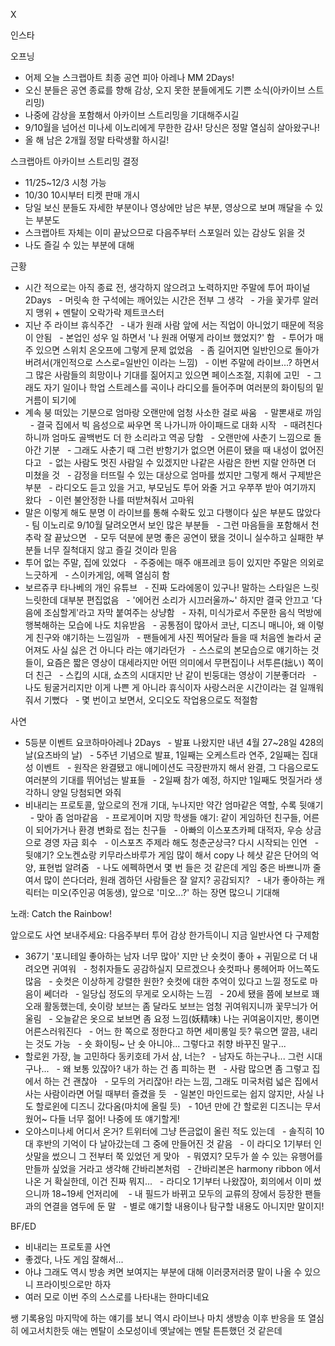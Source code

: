 


X



인스타

오프닝
- 어제 오늘 스크랩아트 최종 공연 피아 아레나 MM 2Days!
- 오신 분들은 공연 종료를 향해 감상, 오지 못한 분들에게도 기쁜 소식(아카이브 스트리밍)
- 나중에 감상을 포함해서 아카이브 스트리밍을 기대해주시길
- 9/10월을 넘어선 미나세 이노리에게 무한한 감사! 당신은 정말 열심히 살아왔구나!
- 올 해 남은 2개월 정말 타락생활 하시길!

스크랩아트 아카이브 스트리밍 결정
- 11/25~12/3 시청 가능
- 10/30 10시부터 티켓 판매 개시
- 당일 보신 분들도 자세한 부분이나 영상에만 남은 부분, 영상으로 보며 깨달을 수 있는 부분도
- 스크랩아트 자체는 이미 끝났으므로 다음주부터 스포일러 있는 감상도 읽을 것
- 나도 즐길 수 있는 부분에 대해 

근황
- 시간 적으로는 아직 종료 전, 생각하지 않으려고 노력하지만 주말에 투어 파이널 2Days
  - 머릿속 한 구석에는 깨어있는 시간은 전부 그 생각
  - 가을 꽃가루 알러지 맹위 + 멘탈이 오락가락 제트코스터
- 지난 주 라이브 휴식주간
  - 내가 원래 사람 앞에 서는 직업이 아니었기 때문에 적응이 안됨
  - 본업인 성우 일 하면서 '나 원래 어떻게 라이브 했었지?' 함
  - 투어가 매주 있으면 스위치 온오프에 그렇게 문제 없었음
  - 좀 길어지면 일반인으로 돌아가버려서(개인적으로 스스로=일반인 이라는 느낌)
  - 이번 주말에 라이브...? 하면서 그 많은 사람들의 희망이나 기대를 짊어지고 있으면 페이스조절, 지휘에 고민
  - 그래도 자기 일이나 학업 스트레스를 곡이나 라디오를 들어주며 여러분의 화이팅의 밑거름이 되기에
- 계속 붕 떠있는 기분으로 엄마랑 오랜만에 엄청 사소한 걸로 싸움
  - 말뽄새로 까임
  - 결국 집에서 빅 음성으로 싸우면 목 나가니까 아이패드로 대화 시작
  - 때려친다 하니까 엄마도 골백번도 더 한 소리라고 역공 당함
  - 오랜만에 사춘기 느낌으로 돌아간 기분
  - 그래도 사춘기 때 그런 반항기가 없으면 어른이 됐을 때 내성이 없어진다고
  - 없는 사람도 멋진 사람일 수 있겠지만 나같은 사람은 한번 지랄 안하면 더 미쳤을 것
  - 감정을 터뜨릴 수 있는 대상으로 엄마를 썼지만 그렇게 해서 구제받은 부분
  - 라디오도 듣고 있을 거고, 부모님도 투어 와줄 거고 우쭈쭈 받아 여기까지 왔다
  - 이런 불안정한 나를 떠받쳐줘서 고마워
- 말은 이렇게 해도 분명 이 라이브를 통해 수확도 있고 다행이다 싶은 부분도 많았다
  - 팀 이노리로 9/10월 달려오면서 보인 많은 부분들
  - 그런 마음들을 포함해서 천추락 잘 끝났으면
  - 모두 덕분에 분명 좋은 공연이 됐을 것이니 실수하고 실패한 부분들 너무 질척대지 않고 즐길 것이라 믿음
- 투어 없는 주말, 집에 있었다
  - 주중에는 매주 애프레코 등이 있지만 주말은 의외로 느긋하게
  - 스이카게임, 에펙 열심히 함
- 보르쥬쿠 타나베의 개인 유튜브
  - 진짜 도라에몽이 있구나! 말하는 스타일은 느릿느릿한데 대부분 편집없음
  - '에어컨 소리가 시끄러울까~' 하지만 결국 안끄고 '다음에 조심할게'라고 자막 붙여주는 상냥함
  - 자취, 미식가로서 주문한 음식 먹방에 행복해하는 모습에 나도 치유받음
  - 공통점이 많아서 코난, 디즈니 매니아, 왜 이렇게 친구와 얘기하는 느낌일까
  - 팬들에게 사진 찍어달라 들을 때 처음엔 놀라서 굳어져도 사실 싫은 건 아니다 라는 얘기라던가
  - 스스로의 본모습으로 얘기하는 것들이, 요즘은 짧은 영상이 대세라지만 어떤 의미에서 무편집이나 서투른(拙い) 쪽이 더 친근
  - 스킵의 시대, 쇼츠의 시대지만 난 같이 빈둥대는 영상이 기분좋더라
  - 나도 뒹굴거리지만 이게 나쁜 게 아니라 휴식이자 사랑스러운 시간이라는 걸 일깨워줘서 기뻤다
  - 몇 번이고 보면서, 오디오도 작업용으로도 적절함

사연
- 5등분 이벤트 요코하마아레나 2Days
  - 발표 나왔지만 내년 4월 27~28일 428의 날(요츠바의 날)
  - 5주년 기념으로 발표, 1일째는 오케스트라 연주, 2일째는 집대성 이벤트
  - 원작은 완결됐고 애니메이션도 극장판까지 해서 완결, 그 다음으로도 여러분의 기대를 뛰어넘는 발표들
  - 2일째 참가 예정, 하지만 1일째도 멋질거라 생각하니 양일 당첨되면 와줘
- 비내리는 프로토콜, 앞으로의 전개 기대, 누나지만 약간 엄마같은 역할, 수록 뒷얘기
  - 맞아 좀 엄마같음
  - 프로게이머 지망 학생들 얘기: 같이 게임하던 친구들, 어른이 되어가거나 환경 변화로 접는 친구들
  - 아빠의 이스포츠카페 대적자, 우승 상금으로 경영 자금 회수
  - 이스포츠 주제라 해도 청춘군상극? 다시 시작되는 인연
  - 뒷얘기? 오노켄쇼랑 키무라스바루가 게임 많이 해서 copy 나 헤샷 같은 단어의 억양, 표현법 알려줌
  - 나도 에펙하면서 몇 번 들은 것 같은데 게임 중은 바쁘니까 줄여서 많이 쓴다더라, 원래 겜하던 사람들은 잘 알지? 공감되지?
  - 내가 좋아하는 캐릭터는 미오(주인공 여동생), 앞으로 '미오...?' 하는 장면 많으니 기대해

노래: Catch the Rainbow!

앞으로도 사연 보내주세요: 다음주부터 투어 감상 한가득이니 지금 일반사연 다 구제함
- 367기 '포니테일 좋아하는 남자 너무 많아' 지만 난 숏컷이 좋아 + 귀밑으로 더 내려오면 귀여워
  - 청취자들도 공감하실지 모르겠으나 숏컷파나 롱헤어파 어느쪽도 많음
  - 숏컷은 이상하게 강렬한 원한? 숏컷에 대한 추억이 있다고 느낄 정도로 마음이 쎄더라
  - 일당십 정도의 무게로 오시하는 느낌
  - 20세 됐을 쯤에 보브로 꽤 오래 활동했는데, 숏이랑 보브는 좀 달라도 보브는 엄청 귀여워지니까 꽃무늬가 어울림
  - 오늘같은 옷으로 보브면 좀 요정 느낌(妖精味) 나는 귀여움이지만, 롱이면 어른스러워진다
  - 어느 한 쪽으로 정한다고 하면 세미롱일 듯? 묶으면 깔끔, 내리는 것도 가능
  - 숏 화이팅~ 난 숏 아니야... 그렇다고 취향 바꾸진 말구...
- 할로윈 가장, 늘 고민하다 동키호테 가서 삼, 너는?
  - 남자도 하는구나... 그런 시대구나...
  - 왜 보통 있잖아? 내가 하는 건 좀 피하는 편
  - 사람 많으면 좀 그렇고 집에서 하는 건 괜찮아
  - 모두의 거리잖아! 라는 느낌, 그래도 미국처럼 넓은 집에서 사는 사람이라면 어릴 때부터 즐겼을 듯
  - 일본인 마인드로는 쉽지 않지만, 사실 나도 할로윈에 디즈니 갔다옴(마치에 올릴 듯)
  - 10년 만에 간 할로윈 디즈니는 무서웠어~ 다들 너무 젊어! 나중에 또 얘기할게!
- 오야스미나세 어디서 온거? 트위터에 그냥 뜬금없이 올린 적도 있는데
  - 솔직히 10대 후반의 기억이 다 날아갔는데 그 중에 만들어진 것 같음
  - 이 라디오 1기부터 인삿말을 썼으니 그 전부터 쭉 있었던 게 맞아
  - 뭐였지? 모두가 쓸 수 있는 유행어를 만들까 싶었을 거라고 생각해 간바리본처럼
  - 간바리본은 harmony ribbon 에서 나온 거 확실한데, 이건 진짜 뭐지...
  - 라디오 1기부터 나왔잖아, 회의에서 이미 썼으니까 18~19세 언저리에 
  - 내 필드가 바뀌고 모두의 교류의 장에서 등장한 팬들과의 연결을 염두에 둔 말
  - 별로 얘기할 내용이나 탐구할 내용도 아니지만 말이지!

BF/ED
- 비내리는 프로토콜 사연
- 좋겠다, 나도 게임 잘해서...
- 아냐 그래도 역시 방송 켜면 보여지는 부분에 대해 이러쿵저러쿵 말이 나올 수 있으니 프라이빗으로만 하자
- 여러 모로 이번 주의 스스로를 나타내는 한마디네요

쌩 기록용임
마지막에 하는 얘기를 보니 역시 라이브나 마치 생방송 이후 반응을 또 열심히 에고서치한듯
애는 멘탈이 소모성이네 옛날에는 멘탈 튼튼했던 것 같은데
